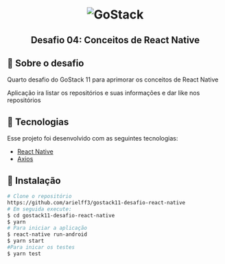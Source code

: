 <h1 align="center">
  <img src=".github/logo.png" alt="GoStack">
</h1>

<h2 align="center">Desafio 04: Conceitos de React Native</h2>


## 🚀 Sobre o desafio

<p>Quarto desafio do GoStack 11 para aprimorar os conceitos de React Native</p>
<p>Aplicação ira listar os repositórios e suas informações e dar like nos repositórios </p>


## 🔧 Tecnologias
<p>Esse projeto foi desenvolvido com as seguintes tecnologias:</p>

- [React Native](https://pt-br.reactjs.org/)
- [Axios](https://github.com/axios/axios)

## 💾 Instalação

```bash
# Clone o repositório
https://github.com/arielff3/gostack11-desafio-react-native
# Em seguida execute:
$ cd gostack11-desafio-react-native
$ yarn
# Para iniciar a aplicação
$ react-native run-android
$ yarn start
#Para inicar os testes
$ yarn test
```